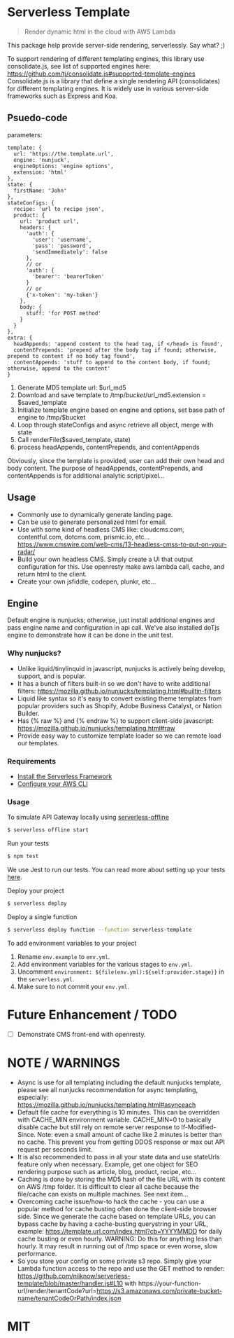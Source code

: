 # Serverless Template
> Render dynamic html in the cloud with AWS Lambda

This package help provide server-side rendering, serverlessly.  Say what? ;)

To support rendering of different templating engines, this library use consolidate.js, see list of supported engines here: https://github.com/tj/consolidate.js#supported-template-engines Consolidate.js is a library that define a single rendering API (consolidates) for different templating engines.  It is widely use in various server-side frameworks such as Express and Koa.

## Psuedo-code
parameters:
```
template: {
  url: 'https://the.template.url',
  engine: 'nunjuck',
  engineOptions: 'engine options',
  extension: 'html'
},
state: {
  firstName: 'John'
},
stateConfigs: {
  recipe: 'url to recipe json',
  product: {
    url: 'product url',
    headers: {
      'auth': {
        'user': 'username',
        'pass': 'password',
        'sendImmediately': false
      },
      // or
      'auth': {
        'bearer': 'bearerToken'
      }
      // or
      {'x-token': 'my-token'}
    },
    body: {
      stuff: 'for POST method'
    }
  }
},
extra: {
  headAppends: 'append content to the head tag, if </head> is found',
  contentPrepends: 'prepend after the body tag if found; otherwise, prepend to content if no body tag found',
  contentAppends: 'stuff to append to the content body, if found; otherwise, append to the content'
}
```

1. Generate MD5 template url: $url_md5
2. Download and save template to /tmp/$bucket/$url_md5.extension = $saved_template
3. Initialize template engine based on engine and options, set base path of engine to /tmp/$bucket
4. Loop through stateConfigs and async retrieve all object, merge with state
5. Call renderFile($saved_template, state)
6. process headAppends, contentPrepends, and contentAppends 

Obviously, since the template is provided, user can add their own head and body content.  The purpose of headAppends, contentPrepends, and contentAppends is for additional analytic script/pixel...

## Usage
* Commonly use to dynamically generate landing page.
* Can be use to generate personalized html for email.
* Use with some kind of headless CMS like: cloudcms.com, contentful.com, dotcms.com, prismic.io, etc... https://www.cmswire.com/web-cms/13-headless-cmss-to-put-on-your-radar/
* Build your own headless CMS.  Simply create a UI that output configuration for this.  Use openresty make aws lambda call, cache, and return html to the client.
* Create your own jsfiddle, codepen, plunkr, etc...

## Engine
Default engine is nunjucks; otherwise, just install additional engines and pass engine name and configuration in api call.  We've also installed doTjs engine to demonstrate how it can be done in the unit test.

### Why nunjucks?
* Unlike liquid/tinylinquid in javascript, nunjucks is actively being develop, support, and is popular.
* It has a bunch of filters built-in so we don't have to write additional filters: https://mozilla.github.io/nunjucks/templating.html#builtin-filters
* Liquid like syntax so it's easy to convert existing theme templates from popular providers such as Shopify, Adobe Business Catalyst, or Nation Builder.
* Has {% raw %} and {% endraw %} to support client-side javascript: https://mozilla.github.io/nunjucks/templating.html#raw
* Provide easy way to customize template loader so we can remote load our templates.

### Requirements

- [Install the Serverless Framework](https://serverless.com/framework/docs/providers/aws/guide/installation/)
- [Configure your AWS CLI](https://serverless.com/framework/docs/providers/aws/guide/credentials/)

### Usage

To simulate API Gateway locally using [serverless-offline](https://github.com/dherault/serverless-offline)

``` bash
$ serverless offline start
```

Run your tests

``` bash
$ npm test
```

We use Jest to run our tests. You can read more about setting up your tests [here](https://facebook.github.io/jest/docs/en/getting-started.html#content).

Deploy your project

``` bash
$ serverless deploy
```

Deploy a single function

``` bash
$ serverless deploy function --function serverless-template
```

To add environment variables to your project

1. Rename `env.example` to `env.yml`.
2. Add environment variables for the various stages to `env.yml`.
3. Uncomment `environment: ${file(env.yml):${self:provider.stage}}` in the `serverless.yml`.
4. Make sure to not commit your `env.yml`.

# Future Enhancement / TODO
- [ ] Demonstrate CMS front-end with openresty.

# NOTE / WARNINGS
* Async is use for all templating including the default nunjucks template, please see all nunjucks recommendation for async templating, especially: https://mozilla.github.io/nunjucks/templating.html#asynceach
* Default file cache for everything is 10 minutes.  This can be overridden with CACHE_MIN environment variable.  CACHE_MIN=0 to basically disable cache but still rely on remote server response to If-Modified-Since.  Note: even a small amount of cache like 2 minutes is better than no cache.  This prevent you from getting DDOS response or max out API request per seconds limit.
* It is also recommended to pass in all your state data and use stateUrls feature only when necessary.  Example, get one object for SEO rendering purpose such as article, blog, product, recipe, etc...
* Caching is done by storing the MD5 hash of the file URL with its content on AWS /tmp folder.  It is difficult to clear all cache because the file/cache can exists on multiple machines.  See next item...
* Overcoming cache issue/how-to hack the cache - you can use a popular method for cache busting often done the client-side browser side.  Since we generate the cache based on template URLs, you can bypass cache by having a cache-busting querystring in your URL, example: https://template.url.com/index.html?cb=YYYYMMDD for daily cache busting or even hourly.  WARNING: Do this for anything less than hourly.  It may result in running out of /tmp space or even worse, slow performance.
* So you store your config on some private s3 repo.  Simply give your Lambda function access to the repo and use the GET method to render: https://github.com/niiknow/serverless-template/blob/master/handler.js#L10 with https://your-function-url/render/tenantCode?url=https://s3.amazonaws.com/private-bucket-name/tenantCodeOrPath/index.json


# MIT
